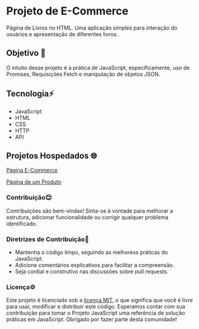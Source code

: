 # Projeto de E-Commerce
 Página de Livros no HTML. Uma aplicação simples para interação do usuários e apresentação de diferentes livros.

## Objetivo 📝
 O intuito desse projeto é a prática de JavaScript, especificamente, uso de Promises, Requisições Fetch e manipulação de objetos JSON.

## Tecnologia⚡
* JavaScript
* HTML
* CSS
* HTTP
* API

## Projetos Hospedados 🌐
 [Página E-Commerce](https://gustx21.github.io/E-Commerce/principal/livros.html)

 [Página de um Produto](https://gustx21.github.io/E-Commerce/secundario/livro.html)

### Contribuição😊
 Contribuições são bem-vindas! Sinta-se à vontade para melhorar a estrutura, adicionar funcionalidade ou corrigir qualquer problema identificado.

### Diretrizes de Contribuição📌
* Mantenha o código limpo, seguindo as melhoress práticas do JavaScript.
* Adicione comentários explicativos para facilitar a compreensão.
* Seja cordial e construtivo nas discussões sobre pull requests.

### Licença⚙️
 Este projeto é licenciado sob a [licença MIT](LICENSE), o que significa que você é livre para usar, modificar e distribuir este código.
 Esperamos contar com sua contribuição para tomar o Projeto JavaScript uma referência de solução práticas em JavaScript. Obrigado por fazer parte desta comunidade!
